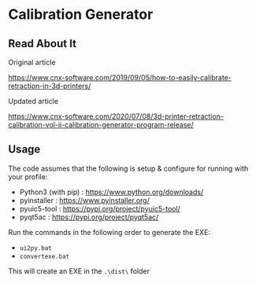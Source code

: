 # Calibration Generator

## Read About It

Original article

<https://www.cnx-software.com/2019/09/05/how-to-easily-calibrate-retraction-in-3d-printers/>

Updated article

<https://www.cnx-software.com/2020/07/08/3d-printer-retraction-calibration-vol-ii-calibration-generator-program-release/>

## Usage

The code assumes that the following is setup & configure for running with your profile:

- Python3 (with pip) : <https://www.python.org/downloads/>
- pyinstaller : <https://www.pyinstaller.org/>
- pyuic5-tool : <https://pypi.org/project/pyuic5-tool/>
- pyqt5ac : <https://pypi.org/project/pyqt5ac/>

Run the commands in the following order to generate the EXE:

- `ui2py.bat`
- `convertexe.bat`

This will create an EXE in the `.\dist\` folder
